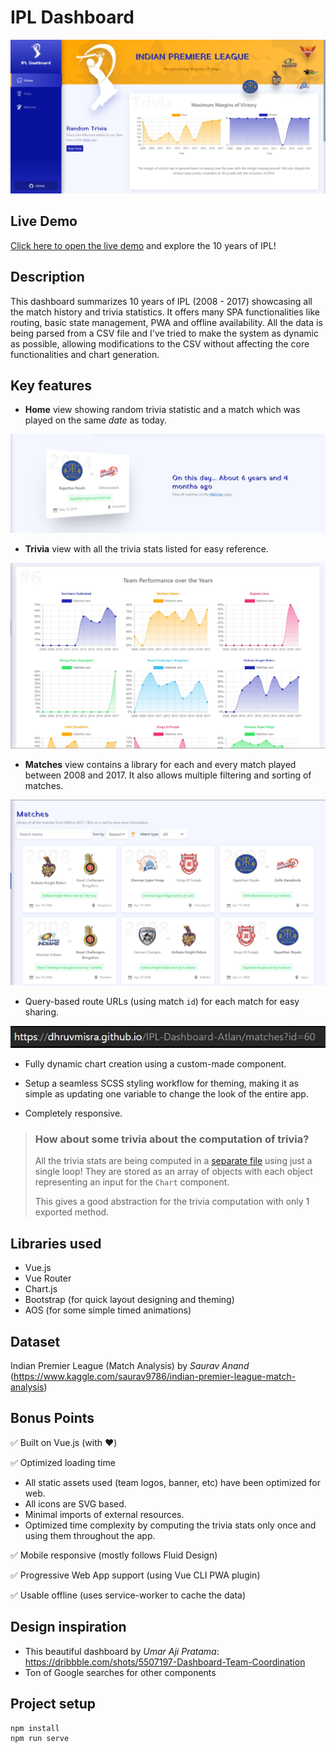 # IPL Dashboard

<img src="readme_assets/banner.jpg">

## Live Demo

[Click here to open the live demo](https://dhruvmisra.github.io/IPL-Dashboard-Atlan/)
and explore the 10 years of IPL!

## Description

This dashboard summarizes 10 years of IPL (2008 - 2017) showcasing all the match history and trivia statistics. It offers many SPA functionalities like routing, basic state management, PWA and offline availability. All the data is being parsed from a CSV file and I've tried to make the system as dynamic as possible, allowing modifications to the CSV without affecting the core functionalities and chart generation.

## Key features

* **Home** view showing random trivia statistic and a match which was played on the same *date* as today.
<img src="readme_assets/random-match.jpg">

* **Trivia** view with all the trivia stats listed for easy reference.
<img src="readme_assets/trivia.jpg">

* **Matches** view contains a library for each and every match played between 2008 and 2017. It also allows multiple filtering and sorting of matches.
<img src="readme_assets/matches.jpg">

* Query-based route URLs (using match `id`) for each match for easy sharing.
<img src="readme_assets/url.jpg">

* Fully dynamic chart creation using a custom-made component.

* Setup a seamless SCSS styling workflow for theming, making it as simple as updating one variable to change the look of the entire app.

* Completely responsive.

>### How about some trivia about the computation of trivia?
> All the trivia stats are being computed in a [separate file](src/components/Trivia/trivia.js) using just a single loop! They are stored as an array of objects with each object representing an input for the `Chart` component.
>
> This gives a good abstraction for the trivia computation with only 1 exported method.

## Libraries used

* Vue.js
* Vue Router
* Chart.js
* Bootstrap (for quick layout designing and theming)
* AOS (for some simple timed animations)

## Dataset

Indian Premier League (Match Analysis) by *Saurav Anand* (https://www.kaggle.com/saurav9786/indian-premier-league-match-analysis)

## Bonus Points

✅ Built on Vue.js (with ❤)

✅ Optimized loading time 
* All static assets used (team logos, banner, etc) have been optimized for web.
* All icons are SVG based. 
* Minimal imports of external resources.
* Optimized time complexity by computing the trivia stats only once and using them throughout the app.

✅ Mobile responsive (mostly follows Fluid Design)

✅ Progressive Web App support (using Vue CLI PWA plugin)

✅ Usable offline (uses service-worker to cache the data)

## Design inspiration

* This beautiful dashboard by *Umar Aji Pratama*: https://dribbble.com/shots/5507197-Dashboard-Team-Coordination 
* Ton of Google searches for other components

## Project setup
```
npm install
npm run serve
```
